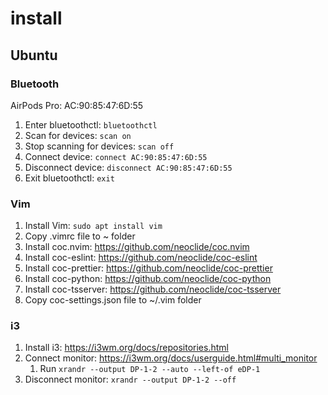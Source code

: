# install

## Ubuntu

### Bluetooth

AirPods Pro: AC:90:85:47:6D:55

1. Enter bluetoothctl: `bluetoothctl`
2. Scan for devices: `scan on`
3. Stop scanning for devices: `scan off`
4. Connect device: `connect AC:90:85:47:6D:55`
5. Disconnect device: `disconnect AC:90:85:47:6D:55`
6. Exit bluetoothctl: `exit`

### Vim

1. Install Vim: `sudo apt install vim`
2. Copy .vimrc file to ~ folder
3. Install coc.nvim: https://github.com/neoclide/coc.nvim
4. Install coc-eslint: https://github.com/neoclide/coc-eslint
5. Install coc-prettier: https://github.com/neoclide/coc-prettier
6. Install coc-python: https://github.com/neoclide/coc-python
7. Install coc-tsserver: https://github.com/neoclide/coc-tsserver
8. Copy coc-settings.json file to ~/.vim folder

### i3

1. Install i3: https://i3wm.org/docs/repositories.html
2. Connect monitor: https://i3wm.org/docs/userguide.html#multi_monitor
   1. Run `xrandr --output DP-1-2 --auto --left-of eDP-1`
3. Disconnect monitor: `xrandr --output DP-1-2 --off`
